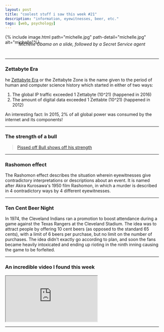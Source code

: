 ```yaml
---
layout: post
title: "coolest stuff i saw this week #21"
description: "information, eyewitnesses, beer, etc."
tags: [web, psychology]
---
```



{% include image.html path="michelle.jpg" path-detail="michelle.jpg" alt="michelle"%}
<p style="margin:0; text-align: center;margin: 0;top: -25px;position: relative;"><em>Michelle Obama on a slide, followed by a Secret Service agent</em></p>
 
---

### **Zettabyte Era**

he [Zettabyte Era](https://en.wikipedia.org/wiki/Zettabyte_Era) or the Zettabyte Zone is the name given to the period of human and computer science history which started in either of two ways:
1. The global IP traffic exceeded 1 Zettabyte (10^21) (happened in 2016)
2. The amount of digital data exceeded 1 Zettabte (10^21) (happened in 2012)

An interesting fact: In 2015, 2% of all global power was consumed by the internet and its components!

---

### **The strength of a bull**

<blockquote class="imgur-embed-pub" lang="en" data-id="D9Er6J1"><a href="//imgur.com/D9Er6J1">Pissed off Bull shows off his strength</a></blockquote><script async src="//s.imgur.com/min/embed.js" charset="utf-8"></script>

---

### **Rashomon effect**

The Rashomon effect describes the situation wherein eyewitnesses give contradictory interpretations or descriptions about an event. It is named after Akira Kurosawa's 1950 film Rashomon, in which a murder is described in 4 oontradictory ways by 4 different eyewitnesses. 

---

### **Ten Cent Beer Night**

In 1974, the Cleveland Indians ran a promotion to boost attendance during a game against the Texas Rangers at the Cleveland Stadium. The idea was to attract people by offering 10 cent beers (as opposed to the standard 65 cents), with a limit of 6 beers per purchase, but no limit on the number of purchases. The idea didn't exactly go according to plan, and soon the fans became heavily intoxicated and ending up rioting in the ninth inning causing the game to be forfeited.

---

### **An incredible video I found this week**

<div class="embed-responsive embed-responsive-16by9">
<iframe src="https://www.youtube.com/embed/7gphiFVVtUI?modestbranding=1&autohide=1&showinfo=0&controls=1" allowfullscreen></iframe>
</div>

---

  
